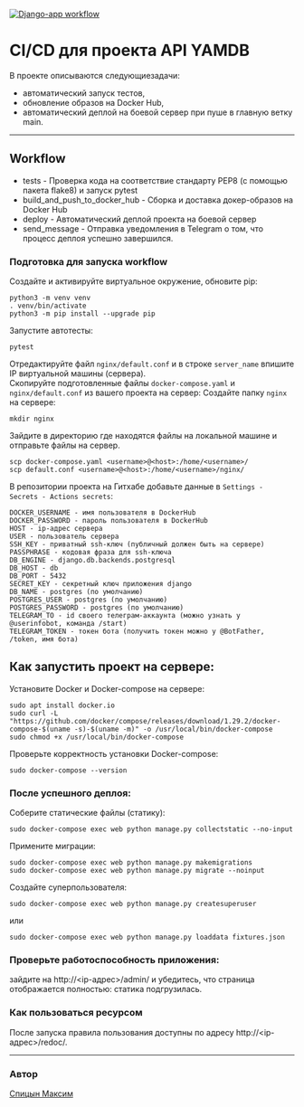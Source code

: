 [![Django-app workflow](https://github.com/mspitsyn/yamdb_final/actions/workflows/yamdb_workflow.yml/badge.svg)](https://github.com/mspitsyn/yamdb_final/actions/workflows/yamdb_workflow.yml)
# CI/CD для проекта API YAMDB
В проекте описываются следующиезадачи:
- автоматический запуск тестов,
- обновление образов на Docker Hub,
- автоматический деплой на боевой сервер при пуше в главную ветку main.
---

## Workflow
* tests - Проверка кода на соответствие стандарту PEP8 (с помощью пакета flake8) и запуск pytest 
* build_and_push_to_docker_hub - Сборка и доставка докер-образов на Docker Hub
* deploy - Автоматический деплой проекта на боевой сервер
* send_message - Отправка уведомления в Telegram о том, что процесс деплоя успешно завершился.

### Подготовка для запуска workflow
Создайте и активируйте виртуальное окружение, обновите pip:
```
python3 -m venv venv
. venv/bin/activate
python3 -m pip install --upgrade pip
```
Запустите автотесты:
```
pytest
```
Отредактируйте файл `nginx/default.conf` и в строке `server_name` впишите IP виртуальной машины (сервера).  
Скопируйте подготовленные файлы `docker-compose.yaml` и `nginx/default.conf` из вашего проекта на сервер:
Создайте папку `nginx` на сервере:
```
mkdir nginx
```
Зайдите в директорию где находятся файлы на локальной машине и отправьте файлы на сервер.

```
scp docker-compose.yaml <username>@<host>:/home/<username>/
scp default.conf <username>@<host>:/home/<username>/nginx/
```
В репозитории проекта на Гитхабе добавьте данные в `Settings - Secrets - Actions secrets`:
```
DOCKER_USERNAME - имя пользователя в DockerHub
DOCKER_PASSWORD - пароль пользователя в DockerHub
HOST - ip-адрес сервера
USER - пользователь сервера
SSH_KEY - приватный ssh-ключ (публичный должен быть на сервере)
PASSPHRASE - кодовая фраза для ssh-ключа
DB_ENGINE - django.db.backends.postgresql
DB_HOST - db
DB_PORT - 5432
SECRET_KEY - секретный ключ приложения django
DB_NAME - postgres (по умолчанию)
POSTGRES_USER - postgres (по умолчанию)
POSTGRES_PASSWORD - postgres (по умолчанию)
TELEGRAM_TO - id своего телеграм-аккаунта (можно узнать у @userinfobot, команда /start)
TELEGRAM_TOKEN - токен бота (получить токен можно у @BotFather, /token, имя бота)
```

## Как запустить проект на сервере:

Установите Docker и Docker-compose на сервере:
```
sudo apt install docker.io
sudo curl -L "https://github.com/docker/compose/releases/download/1.29.2/docker-compose-$(uname -s)-$(uname -m)" -o /usr/local/bin/docker-compose
sudo chmod +x /usr/local/bin/docker-compose
```
Проверьте корректность установки Docker-compose:
```
sudo docker-compose --version
```

### После успешного деплоя:
Соберите статические файлы (статику):
```
sudo docker-compose exec web python manage.py collectstatic --no-input
```
Примените миграции:
```
sudo docker-compose exec web python manage.py makemigrations
sudo docker-compose exec web python manage.py migrate --noinput
```
Создайте суперпользователя:
```
sudo docker-compose exec web python manage.py createsuperuser
```
или
```
sudo docker-compose exec web python manage.py loaddata fixtures.json
```


### Проверьте работоспособность приложения:
зайдите на http://<ip-адрес>/admin/ и убедитесь, что страница отображается полностью: статика подгрузилась.

### Как пользоваться ресурсом
После запуска правила пользования доступны по адресу http://<ip-адрес>/redoc/.

---

### Автор
[Спицын Максим](https://github.com/mspitsyn) 
